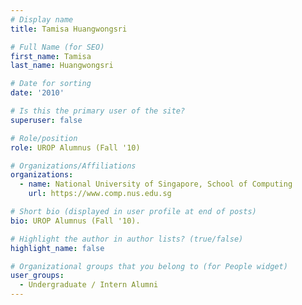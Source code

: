 ```yaml
---
# Display name
title: Tamisa Huangwongsri

# Full Name (for SEO) 
first_name: Tamisa
last_name: Huangwongsri

# Date for sorting
date: '2010'

# Is this the primary user of the site?
superuser: false

# Role/position
role: UROP Alumnus (Fall '10)

# Organizations/Affiliations
organizations:
  - name: National University of Singapore, School of Computing
    url: https://www.comp.nus.edu.sg

# Short bio (displayed in user profile at end of posts)
bio: UROP Alumnus (Fall '10). 

# Highlight the author in author lists? (true/false)
highlight_name: false

# Organizational groups that you belong to (for People widget)
user_groups:
  - Undergraduate / Intern Alumni
---
```

